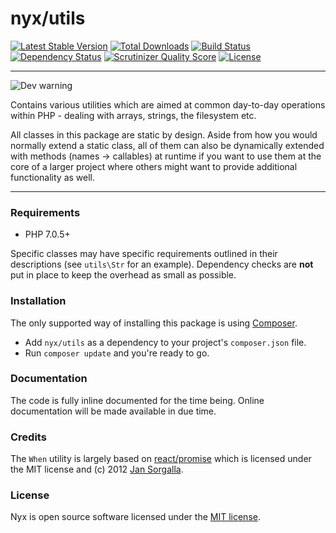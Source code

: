 # nyx/utils
[![Latest Stable Version](https://poser.pugx.org/nyx/utils/v/stable.png)](https://packagist.org/packages/nyx/utils)
[![Total Downloads](https://poser.pugx.org/nyx/utils/downloads.png)](https://packagist.org/packages/nyx/utils)
[![Build Status](https://travis-ci.org/unyx/utils.png)](https://travis-ci.org/unyx/utils)
[![Dependency Status](https://www.versioneye.com/user/projects/55c5433165376200200034e2/badge.png)](https://www.versioneye.com/user/projects/55c5433165376200200034e2)
[![Scrutinizer Quality Score](https://scrutinizer-ci.com/g/unyx/utils/badges/quality-score.png?b=master)](https://scrutinizer-ci.com/g/unyx/utils)
[![License](http://img.shields.io/:license-mit-blue.svg)](http://alcore.mit-license.org)

-----

![Dev warning](http://s7.postimg.org/6cruwesi3/Nyx.png)

Contains various utilities which are aimed at common day-to-day operations within PHP - dealing with arrays, strings,
the filesystem etc.

All classes in this package are static by design. Aside from how you would normally extend a static class, all of them
can also be dynamically extended with methods (names -> callables) at runtime if you want to use them at the core
of a larger project where others might want to provide additional functionality as well.

-----

### Requirements

- PHP 7.0.5+

Specific classes may have specific requirements outlined in their descriptions (see `utils\Str` for an example).
Dependency checks are **not** put in place to keep the overhead as small as possible.

### Installation

The only supported way of installing this package is using [Composer](http://getcomposer.org).

- Add `nyx/utils` as a dependency to your project's `composer.json` file.
- Run `composer update` and you're ready to go.

### Documentation

The code is fully inline documented for the time being. Online documentation will be made available in due time.

### Credits

The `When` utility is largely based on [react/promise](https://github.com/reactphp/promise) which is licensed under
the MIT license and (c) 2012 [Jan Sorgalla](https://github.com/jsor).

### License

Nyx is open source software licensed under the [MIT license](http://alcore.mit-license.org).
